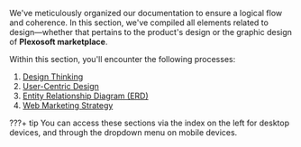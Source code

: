We've meticulously organized our documentation to ensure a logical flow and coherence. In this section, we've compiled all elements related to design—whether that pertains to the product's design or the graphic design of **Plexosoft marketplace**.

Within this section, you'll encounter the following processes:

1. [Design Thinking](design-thinking/overview.md)
2. [User-Centric Design](user-centric/overview.md)
3. [Entity Relationship Diagram (ERD)](erd/erd.md)
3. [Web Marketing Strategy](web-marketing/overview.md)

???+ tip
    You can access these sections via the index on the left for desktop devices, and through the dropdown menu on mobile devices.